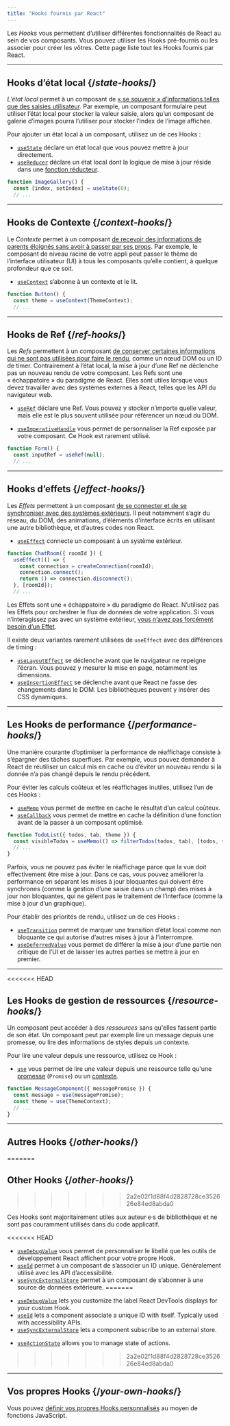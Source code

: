 ```yaml
---
title: "Hooks fournis par React"
---
```


<Intro>

Les *Hooks* vous permettent d’utiliser différentes fonctionnalités de React au sein de vos composants. Vous pouvez utiliser les Hooks pré-fournis ou les associer pour créer les vôtres. Cette page liste tout les Hooks fournis par React.

</Intro>

---

## Hooks d’état local {/*state-hooks*/}

*L’état local* permet à un composant de [« se souvenir » d’informations telles que des saisies utilisateur](/learn/state-a-components-memory). Par exemple, un composant formulaire peut utiliser l’état local pour stocker la valeur saisie, alors qu’un composant de galerie d’images pourra l’utiliser pour stocker l’index de l’image affichée.

Pour ajouter un état local à un composant, utilisez un de ces Hooks :

* [`useState`](/reference/react/useState) déclare un état local que vous pouvez mettre à jour directement.
* [`useReducer`](/reference/react/useReducer) déclare un état local dont la logique de mise à jour réside dans une [fonction réducteur](/learn/extracting-state-logic-into-a-reducer).

```js
function ImageGallery() {
  const [index, setIndex] = useState(0);
  // ...
```

---

## Hooks de Contexte {/*context-hooks*/}

Le *Contexte* permet à un composant [de recevoir des informations de parents éloignés sans avoir à passer par ses props](/learn/passing-props-to-a-component). Par exemple, le composant de niveau racine de votre appli peut passer le thème de l’interface utilisateur (UI) à tous les composants qu’elle contient, à quelque profondeur que ce soit.

* [`useContext`](/reference/react/useContext) s’abonne à un contexte et le lit.

```js
function Button() {
  const theme = useContext(ThemeContext);
  // ...
```

---

## Hooks de Ref {/*ref-hooks*/}

Les *Refs* permettent à un composant [de conserver certaines informations qui ne sont pas utilisées pour faire le rendu](/learn/referencing-values-with-refs), comme un nœud DOM ou un ID de timer. Contrairement à l’état local, la mise à jour d’une Ref ne déclenche pas un nouveau rendu de votre composant. Les Refs sont une « échappatoire » du paradigme de React. Elles sont utiles lorsque vous devez travailler avec des systèmes externes à React, telles que les API du navigateur web.

* [`useRef`](/reference/react/useRef) déclare une Ref. Vous pouvez y stocker n’importe quelle valeur, mais elle est le plus souvent utilisée pour référencer un nœud du DOM.

* [`useImperativeHandle`](/reference/react/useImperativeHandle) vous permet de personnaliser la Ref exposée par votre composant. Ce Hook est rarement utilisé.

```js
function Form() {
  const inputRef = useRef(null);
  // ...
```

---

## Hooks d’effets {/*effect-hooks*/}

Les *Effets* permettent à un composant [de se connecter et de se synchroniser avec des systèmes extérieurs](/learn/synchronizing-with-effects). Il peut notamment s’agir du réseau, du DOM, des animations, d’éléments d’interface écrits en utilisant une autre bibliothèque, et d’autres codes non React.

* [`useEffect`](/reference/react/useEffect) connecte un composant à un système extérieur.

```js
function ChatRoom({ roomId }) {
  useEffect(() => {
    const connection = createConnection(roomId);
    connection.connect();
    return () => connection.disconnect();
  }, [roomId]);
  // ...
```

Les Effets sont une « échappatoire » du paradigme de React. N’utilisez pas les Effets pour orchestrer le flux de données de votre application. Si vous n’interagissez pas avec un système extérieur, [vous n’avez pas forcément besoin d’un Effet](/learn/you-might-not-need-an-effect).

Il existe deux variantes rarement utilisées de `useEffect` avec des différences de timing :

* [`useLayoutEffect`](/reference/react/useLayoutEffect) se déclenche avant que le navigateur ne repeigne l’écran. Vous pouvez y mesurer la mise en page, notamment les dimensions.
* [`useInsertionEffect`](/reference/react/useInsertionEffect) se déclenche avant que React ne fasse des changements dans le DOM. Les bibliothèques peuvent y insérer des CSS dynamiques.

---

## Les Hooks de performance {/*performance-hooks*/}

Une manière courante d’optimiser la performance de réaffichage consiste à s’épargner des tâches superflues. Par exemple, vous pouvez demander à React de réutiliser un calcul mis en cache ou d’éviter un nouveau rendu si la donnée n’a pas changé depuis le rendu précédent.

Pour éviter les calculs coûteux et les réaffichages inutiles, utilisez l’un de ces Hooks :

* [`useMemo`](/reference/react/useMemo) vous permet de mettre en cache le résultat d’un calcul coûteux.
* [`useCallback`](/reference/react/useCallback) vous permet de mettre en cache la définition d’une fonction avant de la passer à un composant optimisé.

```js
function TodoList({ todos, tab, theme }) {
  const visibleTodos = useMemo(() => filterTodos(todos, tab), [todos, tab]);
  // ...
}
```

Parfois, vous ne pouvez pas éviter le réaffichage parce que la vue doit effectivement être mise à jour. Dans ce cas, vous pouvez améliorer la performance en séparant les mises à jour bloquantes qui doivent être synchrones (comme la gestion d’une saisie dans un champ) des mises à jour non bloquantes, qui ne gèlent  pas le traitement de l’interface (comme la mise à jour d’un graphique).

Pour établir des priorités de rendu, utilisez un de ces Hooks :

* [`useTransition`](/reference/react/useTransition) permet de marquer une transition d’état local comme non bloquante ce qui autorise d’autres mises à jour à l’interrompre.
* [`useDeferredValue`](/reference/react/useDeferredValue) vous permet de différer la mise à jour d’une partie non critique de l’UI et de laisser les autres parties se mettre à jour en premier.

---

<<<<<<< HEAD
## Les Hooks de gestion de ressources {/*resource-hooks*/}

Un composant peut accéder à des *ressources* sans qu'elles fassent partie de son état. Un composant peut par exemple lire un message depuis une promesse, ou lire des informations de styles depuis un contexte.

Pour lire une valeur depuis une ressource, utilisez ce Hook :

- [`use`](/reference/react/use) vous permet de lire une valeur depuis une ressource telle qu'une [promesse](https://developer.mozilla.org/fr/docs/Web/JavaScript/Reference/Global_Objects/Promise) (`Promise`) ou un [contexte](/learn/passing-data-deeply-with-context).

```js
function MessageComponent({ messagePromise }) {
  const message = use(messagePromise);
  const theme = use(ThemeContext);
  // ...
}
```

---

## Autres Hooks {/*other-hooks*/}
=======
## Other Hooks {/*other-hooks*/}
>>>>>>> 2a2e02f1d88f4d2828728ce352626e84ed8abda0

Ces Hooks sont majoritairement utiles aux auteur·e·s de bibliothèque et ne sont pas couramment utilisés dans du code applicatif.

<<<<<<< HEAD
* [`useDebugValue`](/reference/react/useDebugValue) vous permet de personnaliser le libellé que les outils de développement React affichent pour votre propre Hook.
* [`useId`](/reference/react/useId) permet à un composant de s’associer un ID unique. Généralement utilisé avec les API d’accessibilité.
* [`useSyncExternalStore`](/reference/react/useSyncExternalStore) permet à un composant de s’abonner à une source de données extérieure.
=======
- [`useDebugValue`](/reference/react/useDebugValue) lets you customize the label React DevTools displays for your custom Hook.
- [`useId`](/reference/react/useId) lets a component associate a unique ID with itself. Typically used with accessibility APIs.
- [`useSyncExternalStore`](/reference/react/useSyncExternalStore) lets a component subscribe to an external store.
* [`useActionState`](/reference/react/useActionState) allows you to manage state of actions.
>>>>>>> 2a2e02f1d88f4d2828728ce352626e84ed8abda0

---

## Vos propres Hooks {/*your-own-hooks*/}

Vous pouvez [définir vos propres Hooks personnalisés](/learn/reusing-logic-with-custom-hooks#extracting-your-own-custom-hook-from-a-component) au moyen de fonctions JavaScript.
